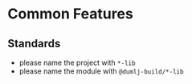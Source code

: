 # Common Features

## Standards

- please name the project with `*-lib`
- please name the module with `@dumlj-build/*-lib`
